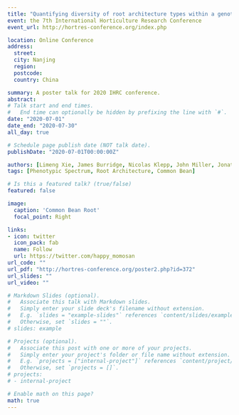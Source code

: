 ```yaml
---
title: "Quantifying diversity of root architecture types within a genotype of common bean (Phaselous vulgaris. L)" 
event: the 7th International Horticulture Research Conference
event_url: http://hortres-conference.org/index.php

location: Online Conference 
address:
  street: 
  city: Nanjing
  region: 
  postcode: 
  country: China

summary: A poster talk for 2020 IHRC conference.
abstract: 
# Talk start and end times.
#   End time can optionally be hidden by prefixing the line with `#`.
date: "2020-07-01"
date_end: "2020-07-30"
all_day: true

# Schedule page publish date (NOT talk date).
publishDate: "2020-07-01T00:00:00Z"

authors: [Limeng Xie, James Burridge, Nicolas Klepp, John Miller, Jonathan P. Lynch, Alexander Bucksch]
tags: [Phenotypic Spectrum, Root Architecture, Common Bean]

# Is this a featured talk? (true/false)
featured: false

image:
  caption: 'Common Bean Root'
  focal_point: Right

links:
- icon: twitter
  icon_pack: fab
  name: Follow
  url: https://twitter.com/happy_momosan
url_code: ""
url_pdf: "http://hortres-conference.org/poster2.php?id=372"
url_slides: ""
url_video: ""

# Markdown Slides (optional).
#   Associate this talk with Markdown slides.
#   Simply enter your slide deck's filename without extension.
#   E.g. `slides = "example-slides"` references `content/slides/example-slides.md`.
#   Otherwise, set `slides = ""`.
# slides: example

# Projects (optional).
#   Associate this post with one or more of your projects.
#   Simply enter your project's folder or file name without extension.
#   E.g. `projects = ["internal-project"]` references `content/project/deep-learning/index.md`.
#   Otherwise, set `projects = []`.
# projects:
# - internal-project

# Enable math on this page?
math: true
---
```

